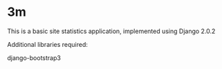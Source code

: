 # 3m
This is a basic site statistics application, implemented using Django 2.0.2

Additional libraries required:

django-bootstrap3



